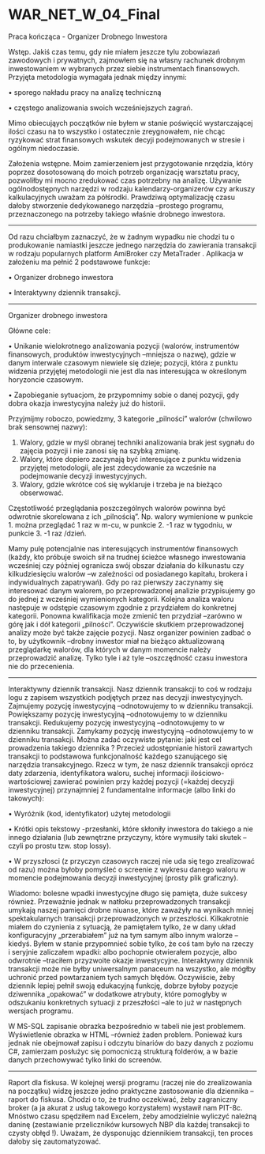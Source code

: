 # WAR_NET_W_04_Final
Praca kończąca - Organizer Drobnego Inwestora

Wstęp.
Jakiś czas temu, gdy nie miałem jeszcze tylu zobowiazań zawodowych i prywatnych, zajmowłem się na własny rachunek drobnym inwestowaniem w wybranych przez siebie instrumentach finansowych. Przyjęta metodologia wymagała jednak między innymi:

•	sporego nakładu pracy na analizę techniczną

•	częstego analizowania swoich wcześniejszych zagrań.

Mimo obiecująych początków nie byłem w stanie poświęcić wystarczającej ilości czasu na to wszystko i ostatecznie zreygnowałem, nie chcąc ryzykować strat finansowych wskutek decyji podejmowanych w stresie i ogólnym niedoczasie.

Założenia wstępne.
Moim zamierzeniem jest przygotowanie nrzędzia, który poprzez dosotosowaną do moich potrzeb organizację warsztatu pracy, pozwoliłby mi mocno zredukować czas potrzebny na analizę. 
Używanie ogólnodostępnych narzędzi w rodzaju kalendarzy-organizerów czy arkuszy kalkulacyjnych uważam za półśrodki.
Prawdziwą optymalizację czasu dałoby stworzenie dedykowanego narzędzia –prostego programu, przeznaczonego na potrzeby takiego właśnie drobnego inwestora.

----------------------------------------------------------------------------------------------------------------------------------------------------------------------------
Od razu chciałbym zaznaczyć, że w żadnym wypadku nie chodzi tu o produkowanie namiastki jeszcze jednego narzędzia do zawierania transakcji w rodzaju popularnych platform AmiBroker czy MetaTrader .
Aplikacja w założeniu ma pełnić 2 podstawowe funkcje: 

•	Organizer drobnego inwestora

•	Interaktywny dziennik transakcji.

----------------------------------------------------------------------------------------------------------------------------------------------------------------------------
Organizer drobnego inwestora

Główne cele:

•	Unikanie wielokrotnego analizowania pozycji  (walorów, instrumentów finansowych, produktów inwestycyjnych –mniejsza o nazwę), gdzie w danym interwale czasowym niewiele się dzieje; pozycji, która z punktu widzenia przyjętej metodologii nie jest dla nas interesująca w określonym horyzoncie czasowym.

•	Zapobieganie sytuacjom, że przypomnimy sobie o danej pozycji, gdy dobra okazja inwestycyjna należy już do historii.

Przyjmijmy roboczo, powiedzmy, 3 kategorie „pilności” walorów (chwilowo brak sensownej nazwy):
1.	Walory, gdzie w myśl obranej techniki analizowania brak jest sygnału do zajęcia pozycji i nie zanosi się na szybką zmianę.
2.	Walory, które dopiero zaczynają być interesujące z punktu widzenia przyjętej metodologii, ale jest zdecydowanie za wcześnie na podejmowanie decyzji inwestycyjnych.
3.	Walory, gdzie wkrótce coś się wyklaruje i trzeba je na bieżąco obserwować.

Częstotliwość przeglądania poszczególnych walorów powinna być odwrotnie skorelowana z ich „pilnością”. Np. walory wymienione w punkcie 1. można przeglądać 1 raz w m-cu, w punkcie 2. -1 raz w tygodniu, w punkcie 3. -1 raz /dzień.

Mamy pulę potencjalnie nas interesujących instrumentów finansowych (każdy, kto próbuje swoich sił na trudnej ścieżce własnego inwestowania wcześniej czy później ogranicza swój obszar działania do kilkunastu czy kilkudziesięciu walorów –w zależności od posiadanego kapitału, brokera i indywidualnych zapatrywań). 
Gdy po raz pierwszy zaczynamy się interesować danym walorem, po przeprowadzonej analizie przypisujemy go do jednej z wcześniej wymienionych kategorii. Kolejna analiza waloru następuje w odstępie czasowym zgodnie z przydziałem do konkretnej kategorii. Ponowna kwalifikacja może zmienić ten przydział –zarówno w górę jak i dół kategorii „pilności”. Oczywiście skutkiem przeprowadzonej analizy może być także zajęcie pozycji.
Nasz organizer powinien zadbać o to, by użytkownik –drobny inwestor  miał na bieżąco aktualizowaną przeglądarkę walorów, dla których w danym momencie należy przeprowadzić analizę.
Tylko tyle i aż tyle –oszczędność czasu inwestora nie do przecenienia.


----------------------------------------------------------------------------------------------------------------------------------------------------------------------------
Interaktywny dziennik transakcji.
Nasz dziennik transakcji to coś w rodzaju logu z zapisem wszystkich podjętych przez nas decyzji inwestycyjnych.
Zajmujemy pozycję inwestycyjną –odnotowujemy to w dzienniku transakcji.
Powiększamy pozycję inwestycyjną –odnotowujemy to w dzienniku transakcji.
Redukujemy pozycję inwestycyjną –odnotowujemy to w dzienniku transakcji.
Zamykamy pozycję inwestycyjną –odnotowujemy to w dzienniku transakcji.
Można zadać oczywiste pytanie: jaki jest cel prowadzenia takiego dziennika ? Przecież udostępnianie historii zawartych transakcji to podstawowa funkcjonalność każdego szanującego się narzędzia transakcyjnego.
Rzecz w tym, że nasz dziennik transakcji oprócz daty zdarzenia, identyfikatora waloru, suchej informacji ilościowo-wartościowej zawierać powinien przy każdej pozycji (=każdej decyzji inwestycyjnej) przynajmniej 2 fundamentalne informacje (albo linki do takowych):

•	Wyróżnik (kod, identyfikator) użytej metodologii

•	Krótki opis tekstowy -przesłanki, które skłoniły inwestora do takiego a nie innego działania (lub zewnętrzne przyczyny, które wymusiły taki skutek –czyli po prostu tzw. stop lossy).

•	W przyszłosci (z przyczyn czasowych raczej nie uda się tego zrealizować od razu) można byłoby pomyśleć o screenie z wykresu danego waloru w momencie podejmowania decyzji inwestycyjnej (prosty plik graficzny).

Wiadomo: bolesne wpadki inwestycyjne długo się pamięta, duże sukcesy również. Przeważnie jednak w natłoku przeprowadzonych transakcji umykają naszej pamięci drobne niuanse, które zaważyły na wynikach mniej spektakularnych transakcji przeprowadzonych w przeszłości.
Kilkakrotnie miałem do czynienia z sytuacją, że pamiętałem tylko, że w dany układ konfiguracyjny „przerabiałem” już na tym samym albo innym walorze –kiedyś.
Byłem w stanie przypomnieć sobie tylko, że coś tam było na rzeczy i seryjnie zaliczałem wpadki: albo pochopnie otwierałem pozycje, albo odwrotnie –traciłem przyzwoite okazje inwestycyjne.
Interaktywny dziennik transakcji może nie byłby uniwersalnym panaceum na wszystko, ale mógłby uchronić przed powtarzaniem tych samych błędów.
Oczywiście, żeby dziennik lepiej pełnił swoją edukacyjną funkcję, dobrze byłoby pozycje dziwennika „opakować” w dodatkowe atrybuty, które pomogłyby w odszukaniu konkretnych sytuacji z przeszłości –ale to już w następnych wersjach programu.

W MS-SQL zapisanie obrazka bezpośrednio w tabeli  nie jest problemem. Wyświetlenie obrazka w HTML –również żaden problem.
Ponieważ kurs jednak nie obejmował zapisu i odczytu binariów do bazy danych z poziomu C#, zamierzam posłużyc się pomocniczą strukturą folderów, a w bazie danych przechowywać tylko linki do screenów.


----------------------------------------------------------------------------------------------------------------------------------------------------------------------------
Raport dla fiskusa.
W kolejnej wersji programu (raczej nie do zrealizowania na początku) widzę jeszcze jedno praktyczne zastosowanie dla dziennika –raport do fiskusa.
Chodzi o to, że trudno oczekiwać, żeby zagraniczny broker (a ja akurat z usług takowego korzystałem) wystawił nam PIT-8c.
Mnóstwo czasu spędziłem nad Excelem, żeby amodzielnie wyliczyć należną daninę (zestawianie przeliczników kursowych NBP dla każdej transakcji to czysty obłęd !).
Uważam, że dysponując dziennikiem transakcji, ten proces dałoby się zautomatyzować.

